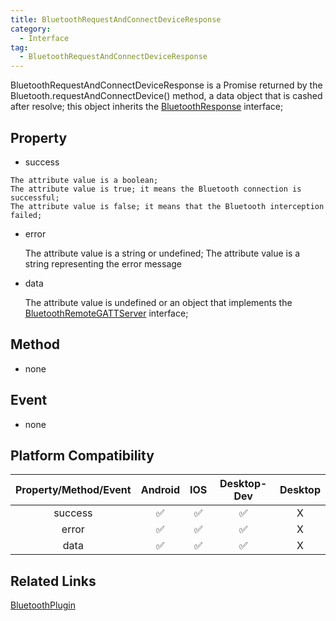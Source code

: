 ```yaml
---
title: BluetoothRequestAndConnectDeviceResponse
category:
  - Interface
tag:
  - BluetoothRequestAndConnectDeviceResponse
---
```


BluetoothRequestAndConnectDeviceResponse is a Promise returned by the Bluetooth.requestAndConnectDevice() method, a data object that is cashed after resolve; this object inherits the [BluetoothResponse](../bluetooth-response/index.md) interface;

## Property

  -  success

    The attribute value is a boolean;
    The attribute value is true; it means the Bluetooth connection is successful;
    The attribute value is false; it means that the Bluetooth interception failed;

  
  - error

    The attribute value is a string or undefined;
    The attribute value is a string representing the error message
  
  - data

    The attribute value is undefined or an object that implements the [BluetoothRemoteGATTServer](../bluetooth-remote-gatt-server/index.md) interface;


## Method

  - none

## Event

  - none

## Platform Compatibility

| Property/Method/Event  | Android | IOS | Desktop-Dev | Desktop |
|:----------------------:|:-------:|:---:|:-----------:|:-------:|
| success                | ✅      | ✅   | ✅          | X       |
| error                  | ✅      | ✅   | ✅          | X       |
| data                   | ✅      | ✅   | ✅          | X       |

## Related Links

[BluetoothPlugin](../../plugin/bluetooth/index.md)



